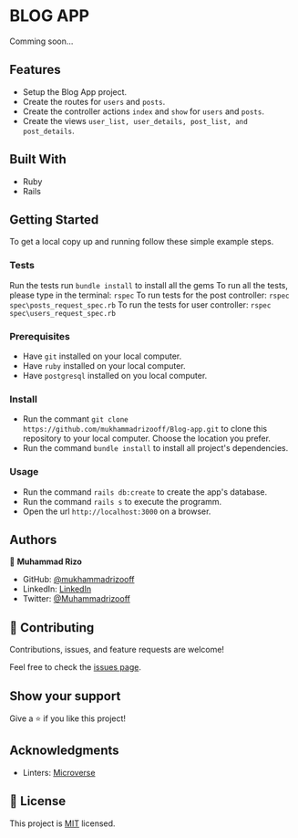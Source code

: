 # BLOG APP
Comming soon...


## Features

- Setup the Blog App project.
- Create the routes for `users` and `posts`.
- Create the controller actions `index` and `show` for `users` and `posts`.
- Create the views `user_list, user_details, post_list, and post_details`.


## Built With

- Ruby
- Rails


## Getting Started

To get a local copy up and running follow these simple example steps.

### Tests
Run the tests
run `bundle install` to install all the gems
To run all the tests, please type in the terminal: `rspec`
To run tests for the post controller: `rspec spec\posts_request_spec.rb`
To run the tests for user controller: `rspec spec\users_request_spec.rb`

### Prerequisites

- Have `git` installed on your local computer.
- Have `ruby` installed on your local computer.
- Have `postgresql` installed on you local computer.

### Install

- Run the commant `git clone https://github.com/mukhammadrizooff/Blog-app.git` to clone this repository to your local computer. Choose the location you prefer.
- Run the command `bundle install` to install all project's dependencies.

### Usage

- Run the command `rails db:create` to create the app's database.
- Run the command `rails s` to execute the programm.
- Open the url `http://localhost:3000` on a browser.


## Authors

👤 **Muhammad Rizo**

- GitHub: [@mukhammadrizooff](https://github.com/mukhammadrizooff)
- LinkedIn: [LinkedIn](https://www.linkedin.com/in/mukhammadrizooff/)
- Twitter: [@Muhammadrizooff](https://twitter.com/Muhammadrizooff)


## 🤝 Contributing

Contributions, issues, and feature requests are welcome!

Feel free to check the [issues page](../../issues/).


## Show your support

Give a ⭐️ if you like this project!


## Acknowledgments

- Linters: [Microverse](https://github.com/microverseinc/linters-config)


## 📝 License

This project is [MIT](./LICENSE) licensed.

